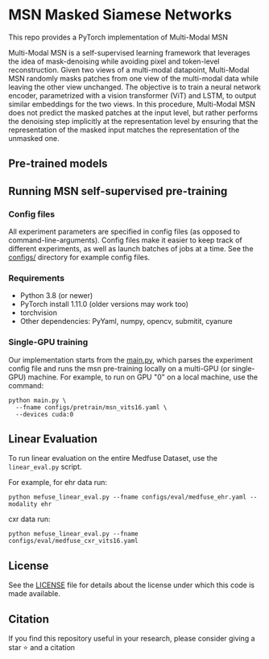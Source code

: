 # MSN  **M**asked **S**iamese **N**etworks

This repo provides a PyTorch implementation of Multi-Modal MSN

Multi-Modal MSN is a self-supervised learning framework that leverages the idea of mask-denoising while avoiding pixel and token-level reconstruction. Given two views of a multi-modal datapoint, Multi-Modal MSN randomly masks patches from one view of the multi-modal data while leaving the other view unchanged. The objective is to train a neural network encoder, parametrized with a vision transformer (ViT) and LSTM, to output similar embeddings for the two views. In this procedure, Multi-Modal MSN does not predict the masked patches at the input level, but rather performs the denoising step implicitly at the representation level by ensuring that the representation of the masked input matches the representation of the unmasked one.

## Pre-trained models

## Running MSN self-supervised pre-training

### Config files
All experiment parameters are specified in config files (as opposed to command-line-arguments). Config files make it easier to keep track of different experiments, as well as launch batches of jobs at a time. See the [configs/](configs/) directory for example config files.

### Requirements
* Python 3.8 (or newer)
* PyTorch install 1.11.0 (older versions may work too)
* torchvision
* Other dependencies: PyYaml, numpy, opencv, submitit, cyanure

### Single-GPU training
Our implementation starts from the [main.py](main.py), which parses the experiment config file and runs the msn pre-training locally on a multi-GPU (or single-GPU) machine. For example, to run on GPU "0" on a local machine, use the command:
```
python main.py \
  --fname configs/pretrain/msn_vits16.yaml \
  --devices cuda:0
```
<!-- 
### Multi-GPU training
In the multi-GPU setting, the implementation starts from [main_distributed.py](main_distributed.py), which, in addition to parsing the config file, also allows for specifying details about distributed training. For distributed training, we use the popular open-source [submitit](https://github.com/facebookincubator/submitit) tool and provide examples for a SLURM cluster. Feel free to edit [main_distributed.py](main_distributed.py) for your purposes to specify a different procedure for launching a multi-GPU job on a cluster.

For example, to pre-train with MSN on 16 GPUs using the pre-training experiment configs specificed inside [configs/pretrain/msn_vits16.yaml](configs/pretrain/msn_vits16.yaml), run:
```
python main_distributed.py \
  --fname configs/pretrain/msn_vits16.yaml \
  --folder $path_to_save_submitit_logs \
  --partition $slurm_partition \
  --nodes 2 --tasks-per-node 8 \
  --time 1000
``` -->

## Linear Evaluation
To run linear evaluation on the entire Medfuse Dataset, use the `linear_eval.py` script.

For example, for ehr data run:
```
python mefuse_linear_eval.py --fname configs/eval/medfuse_ehr.yaml --modality ehr
```

cxr data run:
```
python mefuse_linear_eval.py --fname configs/eval/medfuse_cxr_vits16.yaml
```

## License
See the [LICENSE](./LICENSE) file for details about the license under which this code is made available.

## Citation
If you find this repository useful in your research, please consider giving a star :star: and a citation
